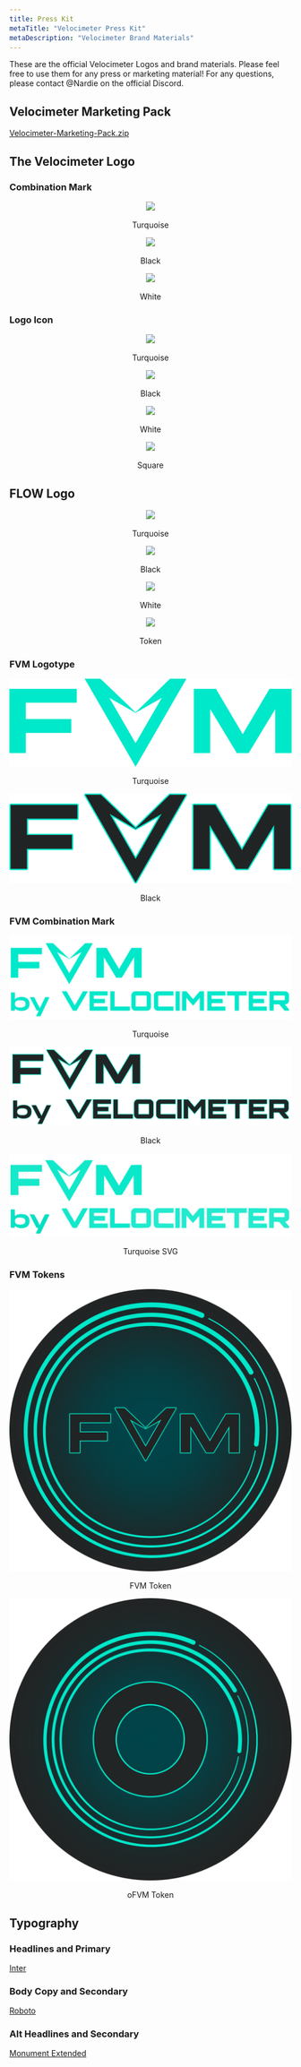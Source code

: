 ```yaml
---
title: Press Kit
metaTitle: "Velocimeter Press Kit"
metaDescription: "Velocimeter Brand Materials"
---
```



These are the official Velocimeter Logos and brand materials. Please feel free to use them for any press or marketing material! For any questions, please contact @Nardie on the official Discord.


## Velocimeter Marketing Pack


[Velocimeter-Marketing-Pack.zip](https://github.com/strikeanerve/velocimeter-assets/files/10699389/velocimeter-marketing-pack.zip)

## The Velocimeter Logo

### Combination Mark

<p align = "center"><img src = "https://user-images.githubusercontent.com/4340952/217877622-17e92d8c-96b2-498b-8580-6c9d49db1456.png"/></p><p align = "center">
Turquoise
</p>

<p align = "center"><img src = "https://user-images.githubusercontent.com/4340952/217877623-79c11d0f-1c1c-4644-8ff4-9a0e442716ce.png"/></p><p align = "center">
Black
</p>

<p align = "center"><img src = "https://user-images.githubusercontent.com/4340952/217877624-fcacb3ca-51dd-440b-a54b-1adcb0500a2a.png"/></p><p align = "center">
White
</p>


### Logo Icon

<p align = "center"><img src = "https://user-images.githubusercontent.com/4340952/217877607-a1debf6e-66a6-4b9c-928a-2f400464b0a8.png"/></p><p align = "center">
Turquoise
</p>

<p align = "center"><img src = "https://user-images.githubusercontent.com/4340952/217877612-b964189c-1314-4965-b94e-8f5f44d42144.png"/></p><p align = "center">
Black
</p>

<p align = "center"><img src = "https://user-images.githubusercontent.com/4340952/217877619-f7b18147-abd9-4e59-8143-97024cac5228.png"/></p><p align = "center">
White
</p>

<p align = "center"><img src = "https://user-images.githubusercontent.com/4340952/217877617-3c58b94d-4880-4b94-9769-bf151f1424cb.png"/></p><p align = "center">
Square
</p>

## FLOW Logo

<p align = "center"><img src = "https://user-images.githubusercontent.com/4340952/217877549-9b9aaff1-1f57-42a7-bb44-0740138ffdbc.png"/></p><p align = "center">
Turquoise
</p>

<p align = "center"><img src = "https://user-images.githubusercontent.com/4340952/217877596-f68f36b8-a095-41b8-9594-8eeecca86e43.png"/></p><p align = "center">
Black
</p>

<p align = "center"><img src = "https://user-images.githubusercontent.com/4340952/217877601-b1f23f4b-e717-4a67-8cde-57f2ab118a44.png"/></p><p align = "center">
White
</p>

<p align = "center"><img src = "https://user-images.githubusercontent.com/4340952/217877604-ef960d23-83d7-4259-8447-30046a1212b8.png"/></p><p align = "center">
Token
</p>

### FVM Logotype

<p align = "center"><img src = "https://github.com/strikeanerve/velocimeter-assets/blob/main/FVM-logotype-blu.png"/></p><p align = "center">
Turquoise
</p>

<p align = "center"><img src = "https://github.com/strikeanerve/velocimeter-assets/blob/main/FVM-logotype-black.png"/></p><p align = "center">
Black
</p>

### FVM Combination Mark

<p align = "center"><img src = "https://github.com/strikeanerve/velocimeter-assets/blob/main/fvm-combinationmark-all-blu.png"/></p><p align = "center">
Turquoise
</p>

<p align = "center"><img src = "https://github.com/strikeanerve/velocimeter-assets/blob/main/fvm-combinationmark-black.png"/></p><p align = "center">
Black
</p>

<p align = "center"><img src = "https://github.com/strikeanerve/velocimeter-assets/blob/main/fvm-combinationmark-left-align-blu.svg"/></p><p align = "center">
Turquoise SVG
</p>

### FVM Tokens

<p align = "center"><img src = "https://github.com/strikeanerve/velocimeter-assets/blob/main/FVM-token.png"/></p><p align = "center">
FVM Token
</p>

<p align = "center"><img src = "https://github.com/strikeanerve/velocimeter-assets/blob/main/oFVM-token.png"/></p><p align = "center">
oFVM Token
</p>


## Typography

### Headlines and Primary
[Inter](https://fonts.google.com/specimen/Inter)

### Body Copy and Secondary
[Roboto](https://fonts.google.com/specimen/Roboto)

### Alt Headlines and Secondary
[Monument Extended](https://github.com/strikeanerve/velocimeter-assets/files/11202249/monument-extended.zip)
